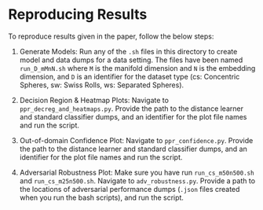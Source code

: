 # Reproducing Results

To reproduce results given in the paper, follow the below steps:

1. Generate Models: Run any of the `.sh` files in this directory to create model and data dumps for a data setting. The files have been named `run_D_mMnN.sh` where `M` is the manifold dimension and `N` is the embedding dimension, and `D` is an identifier for the dataset type (cs: Concentric Spheres, sw: Swiss Rolls, ws: Separated Spheres).

2. Decision Region & Heatmap Plots: Navigate to  `ppr_decreg_and_heatmaps.py`. Provide the path to the distance learner and standard classifier dumps, and an identifier for the plot file names and run the script.

3. Out-of-domain Confidence Plot: Navigate to  `ppr_confidence.py`. Provide the path to the distance learner and standard classifier dumps, and an identifier for the plot file names and run the script.

4. Adversarial Robustness Plot: Make sure you have run `run_cs_m50n500.sh` and `run_cs_m25n500.sh`. Navigate to `adv_robustness.py`. Provide a path to the locations of adversarial performance dumps (`.json` files created when you run the bash scripts), and run the script.
